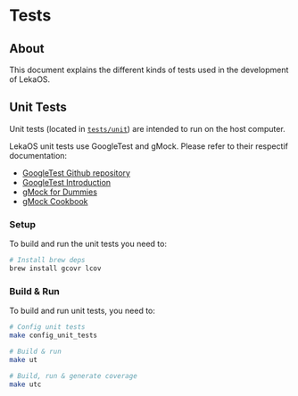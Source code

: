 # Tests

## About

This document explains the different kinds of tests used in the development of LekaOS.

## Unit Tests

Unit tests (located in [`tests/unit`](../../tests/unit)) are intended to run on the host computer.

LekaOS unit tests use GoogleTest and gMock. Please refer to their respectif documentation:

- [GoogleTest Github repository](https://github.com/google/googletest)
- [GoogleTest Introduction](https://google.github.io/googletest/primer.html)
- [gMock for Dummies](https://google.github.io/googletest/gmock_for_dummies.html)
- [gMock Cookbook](https://google.github.io/googletest/gmock_cook_book.html)

### Setup

To build and run the unit tests you need to:

```bash
# Install brew deps
brew install gcovr lcov
```

### Build & Run

To build and run unit tests, you need to:

```bash
# Config unit tests
make config_unit_tests

# Build & run
make ut

# Build, run & generate coverage
make utc
```
